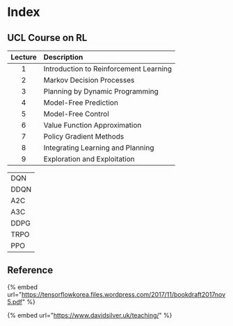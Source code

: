 # Index

## UCL Course on RL

| Lecture | Description |
| :---: | :--- |
| 1 | Introduction to Reinforcement Learning |
| 2 | Markov Decision Processes |
| 3 | Planning by Dynamic Programming |
| 4 | Model-Free Prediction |
| 5 | Model-Free Control |
| 6 | Value Function Approximation |
| 7 | Policy Gradient Methods |
| 8 | Integrating Learning and Planning |
| 9 | Exploration and Exploitation |



|  |
| :--- |
| DQN |
| DDQN |
| A2C |
| A3C |
| DDPG |
| TRPO |
| PPO |



## Reference

{% embed url="https://tensorflowkorea.files.wordpress.com/2017/11/bookdraft2017nov5.pdf" %}

{% embed url="https://www.davidsilver.uk/teaching/" %}

